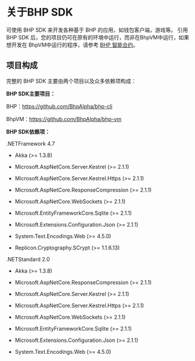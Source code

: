 # 关于BHP SDK

可使用 BHP SDK 来开发各种基于 BHP 的应用，如钱包客户端，游戏等。 引用 BHP SDK 后，您的项目仍可在原有的环境中运行，而非在BhpVM中运行，如果想开发在 BhpVM中运行的程序，请参考 [BHP 智能合约](../../smartcontract/start/introduction.md)。

## 项目构成

完整的 BHP SDK 主要由两个项目以及众多依赖项构成：

**BHP SDK主要项目：**

BHP：https://github.com/BhpAlpha/bhp-cli

BhpVM：https://github.com/BhpAlpha/bhp-vm

**BHP SDK依赖项：**

.NETFramework 4.7

- Akka (>= 1.3.8)

- Microsoft.AspNetCore.Server.Kestrel (>= 2.1.1)

- Microsoft.AspNetCore.Server.Kestrel.Https (>= 2.1.1)

- Microsoft.AspNetCore.ResponseCompression (>= 2.1.1)

- Microsoft.AspNetCore.WebSockets (>= 2.1.1)

- Microsoft.EntityFrameworkCore.Sqlite (>= 2.1.1)

- Microsoft.Extensions.Configuration.Json (>= 2.1.1)

- System.Text.Encodings.Web (>= 4.5.0)

- Replicon.Cryptography.SCrypt (>= 1.1.6.13)

.NETStandard 2.0

- Akka (>= 1.3.8)

- Microsoft.AspNetCore.ResponseCompression (>= 2.1.1)

- Microsoft.AspNetCore.Server.Kestrel (>= 2.1.1)

- Microsoft.AspNetCore.Server.Kestrel.Https (>= 2.1.1)

- Microsoft.AspNetCore.WebSockets (>= 2.1.1)

- Microsoft.EntityFrameworkCore.Sqlite (>= 2.1.1)

- Microsoft.Extensions.Configuration.Json (>= 2.1.1)

- System.Text.Encodings.Web (>= 4.5.0)
